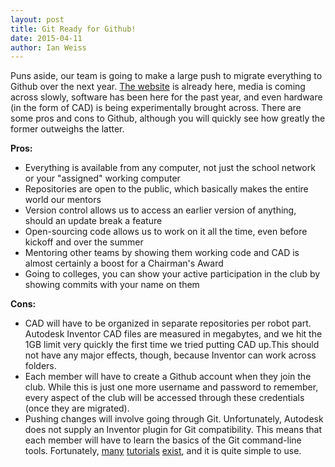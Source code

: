```yaml
---
layout: post
title: Git Ready for Github!
date: 2015-04-11
author: Ian Weiss
---
```

Puns aside, our team is going to make a large push to migrate everything to Github over the next year. [The website](/) is already here, media is coming across slowly, software has been here for the past year, and even hardware (in the form of CAD) is being experimentally brought across. There are some pros and cons to Github, although you will quickly see how greatly the former outweighs the latter.

<b>Pros:</b>

 - Everything is available from any computer, not just the school network or your "assigned" working computer
 - Repositories are open to the public, which basically makes the entire world our mentors
 - Version control allows us to access an earlier version of anything, should an update break a feature
 - Open-sourcing code allows us to work on it all the time, even before kickoff and over the summer
 - Mentoring other teams by showing them working code and CAD is almost certainly a boost for a Chairman's Award
 - Going to colleges, you can show your active participation in the club by showing commits with your name on them

<b>Cons:</b>

 - CAD will have to be organized in separate repositories per robot part. Autodesk Inventor CAD files are measured in megabytes, and we hit the 1GB limit very quickly the first time we tried putting CAD up.This should not have any major effects, though, because Inventor can work across folders.
 - Each member will have to create a Github account when they join the club. While this is just one more username and password to remember, every aspect of the club will be accessed through these credentials (once they are migrated).
 - Pushing changes will involve going through Git. Unfortunately, Autodesk does not supply an Inventor plugin for Git compatibility. This means that each member will have to learn the basics of the Git command-line tools. Fortunately, [many](https://try.github.io/levels/1/challenges/1) [tutorials](https://www.codeschool.com/courses/mastering-github?gclid=CIKnsPW678QCFUZqfgod1YwA2w) [exist](https://www.atlassian.com/git/tutorials/), and it is quite simple to use.
